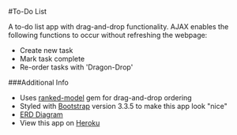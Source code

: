 #To-Do List

A to-do list app with drag-and-drop functionality.  AJAX enables the following functions to occur without refreshing the webpage:

* Create new task
* Mark task complete
* Re-order tasks with 'Dragon-Drop'

###Additional Info
* Uses [ranked-model](https://github.com/mixonic/ranked-model) gem for drag-and-drop ordering
* Styled with [Bootstrap](getbootstrap.com/getting-started/) version 3.3.5 to make this app look "nice"
* [ERD Diagram](https://www.lucidchart.com/invitations/accept/271df267-e182-4be3-b57c-872143160e55)
* View this app on [Heroku](http://thawing-river-5798.herokuapp.com/)
